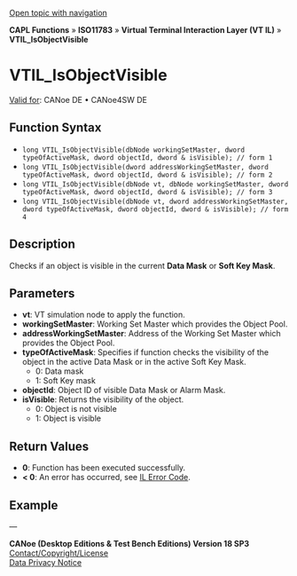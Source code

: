 [Open topic with navigation](../../../../../../CANoeDEFamily.htm#Topics/CAPLFunctions/ISO11783/ISOInteractionLayerVT/Functions/CAPLfunctionIso11783VTILIsObjectVisible.md)

**CAPL Functions** » **ISO11783** » **Virtual Terminal Interaction Layer (VT IL)** » **VTIL_IsObjectVisible**

# VTIL_IsObjectVisible

[Valid for](../../../../Shared/FeatureAvailability.md): CANoe DE • CANoe4SW DE

## Function Syntax

- `long VTIL_IsObjectVisible(dbNode workingSetMaster, dword typeOfActiveMask, dword objectId, dword & isVisible); // form 1`
- `long VTIL_IsObjectVisible(dword addressWorkingSetMaster, dword typeOfActiveMask, dword objectId, dword & isVisible); // form 2`
- `long VTIL_IsObjectVisible(dbNode vt, dbNode workingSetMaster, dword typeOfActiveMask, dword objectId, dword & isVisible); // form 3`
- `long VTIL_IsObjectVisible(dbNode vt, dword addressWorkingSetMaster, dword typeOfActiveMask, dword objectId, dword & isVisible); // form 4`

## Description

Checks if an object is visible in the current **Data Mask** or **Soft Key Mask**.

## Parameters

- **vt**: VT simulation node to apply the function.
- **workingSetMaster**: Working Set Master which provides the Object Pool.
- **addressWorkingSetMaster**: Address of the Working Set Master which provides the Object Pool.
- **typeOfActiveMask**: Specifies if function checks the visibility of the object in the active Data Mask or in the active Soft Key Mask.
  - 0: Data mask
  - 1: Soft Key mask
- **objectId**: Object ID of visible Data Mask or Alarm Mask.
- **isVisible**: Returns the visibility of the object.
  - 0: Object is not visible
  - 1: Object is visible

## Return Values

- **0**: Function has been executed successfully.
- **< 0**: An error has occurred, see [IL Error Code](../../../CAPLfunctionsISOj1939ErrorCodes.md).

## Example

—

**CANoe (Desktop Editions & Test Bench Editions) Version 18 SP3**  
[Contact/Copyright/License](../../../../Shared/ContactCopyrightLicense.md)  
[Data Privacy Notice](https://www.vector.com/int/en/company/get-info/privacy-policy/)
